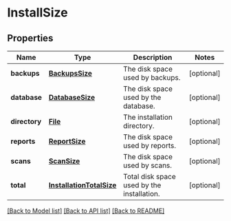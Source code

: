 # InstallSize

## Properties
Name | Type | Description | Notes
------------ | ------------- | ------------- | -------------
**backups** | [**BackupsSize**](BackupsSize.md) | The disk space used by backups. | [optional] 
**database** | [**DatabaseSize**](DatabaseSize.md) | The disk space used by the database. | [optional] 
**directory** | [**File**](File.md) | The installation directory. | [optional] 
**reports** | [**ReportSize**](ReportSize.md) | The disk space used by reports. | [optional] 
**scans** | [**ScanSize**](ScanSize.md) | The disk space used by scans. | [optional] 
**total** | [**InstallationTotalSize**](InstallationTotalSize.md) | Total disk space used by the installation. | [optional] 

[[Back to Model list]](../README.md#documentation-for-models) [[Back to API list]](../README.md#documentation-for-api-endpoints) [[Back to README]](../README.md)


